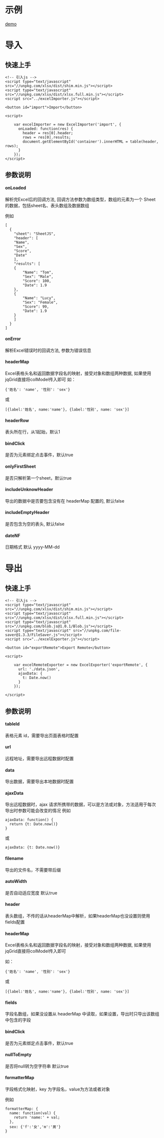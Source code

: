 # 示例

[demo](https://howiefh.github.io/uploader/excel/demo/index.html)

# 导入
## 快速上手

```
<!-- 引入js -->
<script type="text/javascript" src="//unpkg.com/xlsx/dist/shim.min.js"></script>
<script type="text/javascript" src="//unpkg.com/xlsx/dist/xlsx.full.min.js"></script>
<script src="../excelImporter.js"></script>

<button id="import">Import</button>

<script>
    
    var excelImporter = new ExcelImporter('import', {
      onLoaded: function(res) {
        header = res[0].header;
        rows = res[0].results;
        document.getElementById('container').innerHTML = table(header, rows);
      }
    });
</script>
```

## 参数说明

#### onLoaded

解析完Excel后的回调方法, 回调方法参数为数组类型，数组的元素为一个 Sheet 的数据，包括sheet名、表头数组及数据数组

例如

```
[
  {
    "sheet": "SheetJS",
    "header": [
    "Name",
    "Sex",
    "Score",
    "Date"
    ],
    "results": [
    {
        "Name": "Tom",
        "Sex": "Male",
        "Score": 100,
        "Date": 1.9
    },
    {
        "Name": "Lucy",
        "Sex": "Female",
        "Score": 99,
        "Date": 1.9
    }
    ]
  }
]
```

#### onError

解析Excel错误时的回调方法, 参数为错误信息

#### headerMap

Excel表格头名和返回数据字段名的映射，接受对象和数组两种数据, 如果使用jqGrid直接将colModel传入即可
如：
```
{'姓名': 'name', '性别': 'sex'}
```
或
```
[{label:'姓名', name:'name'}, {label:'性别', name: 'sex'}]
```

#### headerRow

表头所在行，从1起始，默认1

#### bindClick

是否为元素绑定点击事件，默认true

#### onlyFirstSheet

是否只解析第一个sheet，默认true

#### includeUnknowHeader

导出的数据中是否要包含没有在 headerMap 配置的, 默认false

#### includeEmptyHeader

是否包含为空的表头, 默认false

#### dateNF

日期格式 默认 yyyy-MM-dd


# 导出
## 快速上手

```
<!-- 引入js -->
<script type="text/javascript" src="//unpkg.com/xlsx/dist/shim.min.js"></script>
<script type="text/javascript" src="//unpkg.com/xlsx/dist/xlsx.full.min.js"></script>
<script type="text/javascript" src="//unpkg.com/blob.js@1.0.1/Blob.js"></script>
<script type="text/javascript" src="//unpkg.com/file-saver@1.3.3/FileSaver.js"></script>
<script src="../excelExporter.js"></script>

<button id="exportRemote">Export Remote</button>

<script>
    
    var excelRemoteExporter = new ExcelExporter('exportRemote', {
      url: './data.json',
      ajaxData: {
        t: Date.now()
      }
    });

</script>
```

## 参数说明

#### tableId

表格元素 id，需要导出页面表格时配置

#### url

远程地址，需要导出远程数据时配置

#### data

导出数据，需要导出本地数据时配置

#### ajaxData
导出远程数据时，ajax 请求所携带的数据，可以是方法或对象，方法适用于每次导出时参数可能会改变的情况
例如
```
ajaxData: function() {
  return {t: Date.now()}
}
```
或
```
ajaxData: {t: Date.now()}
```

#### filename

导出的文件名，不需要带后缀

#### autoWidth

是否自动适应宽度 默认true

#### header

表头数组，不传的话从headerMap中解析，如果headerMap也没设置则使用fields配置

#### headerMap

Excel表格头名和返回数据字段名的映射，接受对象和数组两种数据, 如果使用jqGrid直接将colModel传入即可

如：
```
{'姓名': 'name', '性别': 'sex'}
```
或
```
[{label:'姓名', name:'name'}, {label:'性别', name: 'sex'}]
```

#### fields

字段名数组，如果没设置从 headerMap 中读取，如果设置，导出时只导出该数组中包含的字段

#### bindClick

是否为元素绑定点击事件，默认true

#### nullToEmpty

是否将null转为空字符串 默认true

#### formatterMap

字段格式化映射，key 为字段名，value为方法或者对象

例如

```
formatterMap: {
  name: function(val) {
    return 'name:' + val;
  },
  sex: {'f':'女','m':'男'}
}
```
